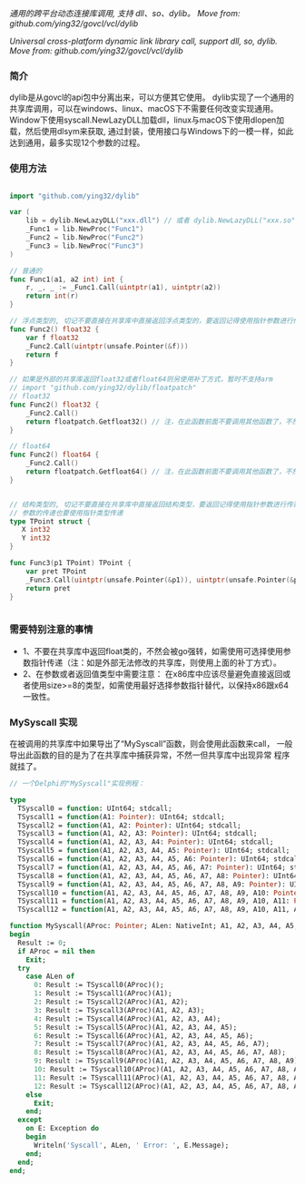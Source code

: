 *通用的跨平台动态连接库调用, 支持 dll、so、dylib。 Move from: github.com/ying32/govcl/vcl/dylib*  

*Universal cross-platform dynamic link library call, support dll, so, dylib. Move from: github.com/ying32/govcl/vcl/dylib*   

### 简介

dylib是从govcl的api包中分离出来，可以方便其它使用。
dylib实现了一个通用的共享库调用，可以在windows、linux、macOS下不需要任何改变实现通用。
Window下使用syscall.NewLazyDLL加载dll，linux与macOS下使用dlopen加载，然后使用dlsym来获取,
通过封装，使用接口与Windows下的一模一样，如此达到通用，最多实现12个参数的过程。

### 使用方法

```go

import "github.com/ying32/dylib"

var (
    lib = dylib.NewLazyDLL("xxx.dll") // 或者 dylib.NewLazyDLL("xxx.so") 或者 dylib.NewLazyDLL("xxx.dylib")
    _Func1 = lib.NewProc("Func1") 
    _Func2 = lib.NewProc("Func2") 
    _Func3 = lib.NewProc("Func3") 
)

// 普通的
func Func1(a1, a2 int) int {
    r, _, _ := _Func1.Call(uintptr(a1), uintptr(a2))
    return int(r)
}

// 浮点类型的, 切记不要直接在共享库中直接返回浮点类型的，要返回记得使用指针参数进行传递
func Func2() float32 {
    var f float32
    _Func2.Call(uintptr(unsafe.Pointer(&f)))
    return f
}

// 如果是外部的共享库返回float32或者float64则另使用补丁方式，暂时不支持arm
// import "github.com/ying32/dylib/floatpatch"
// float32
func Func2() float32 {
    _Func2.Call()  
    return floatpatch.Getfloat32() // 注，在此函数前面不要调用其他函数了，不然就获取不到结果
}

// float64
func Func2() float64 {
    _Func2.Call()  
    return floatpatch.Getfloat64() // 注，在此函数前面不要调用其他函数了，不然就获取不到结果
}


// 结构类型的, 切记不要直接在共享库中直接返回结构类型，要返回记得使用指针参数进行传递
// 参数的传递也要使用指针类型传递
type TPoint struct {
   X int32
   Y int32
}

func Func3(p1 TPoint) TPoint {
    var pret TPoint
    _Func3.Call(uintptr(unsafe.Pointer(&p1)), uintptr(unsafe.Pointer(&pret)))
    return pret
}



```  

### 需要特别注意的事情   

* 1、不要在共享库中返回float类的，不然会被go强转，如需使用可选择使用参数指针传递（注：如是外部无法修改的共享库，则使用上面的补丁方式）。    
* 2、在参数或者返回值类型中需要注意： 在x86库中应该尽量避免直接返回或者使用size>=8的类型，如需使用最好选择参数指针替代，以保持x86跟x64一致性。  



### MySyscall 实现 
在被调用的共享库中如果导出了“MySyscall”函数，则会使用此函数来call， 一般导出此函数的目的是为了在共享库中捕获异常，不然一但共享库中出现异常
程序就挂了。

```pascal
// 一个Delphi的"MySyscall"实现例程：

type
  TSyscall0 = function: UInt64; stdcall;
  TSyscall1 = function(A1: Pointer): UInt64; stdcall;
  TSyscall2 = function(A1, A2: Pointer): UInt64; stdcall;
  TSyscall3 = function(A1, A2, A3: Pointer): UInt64; stdcall;
  TSyscall4 = function(A1, A2, A3, A4: Pointer): UInt64; stdcall;
  TSyscall5 = function(A1, A2, A3, A4, A5: Pointer): UInt64; stdcall;
  TSyscall6 = function(A1, A2, A3, A4, A5, A6: Pointer): UInt64; stdcall;
  TSyscall7 = function(A1, A2, A3, A4, A5, A6, A7: Pointer): UInt64; stdcall;
  TSyscall8 = function(A1, A2, A3, A4, A5, A6, A7, A8: Pointer): UInt64; stdcall;
  TSyscall9 = function(A1, A2, A3, A4, A5, A6, A7, A8, A9: Pointer): UInt64; stdcall;
  TSyscall10 = function(A1, A2, A3, A4, A5, A6, A7, A8, A9, A10: Pointer): UInt64; stdcall;
  TSyscall11 = function(A1, A2, A3, A4, A5, A6, A7, A8, A9, A10, A11: Pointer): UInt64; stdcall;
  TSyscall12 = function(A1, A2, A3, A4, A5, A6, A7, A8, A9, A10, A11, A12: Pointer): UInt64; stdcall;

function MySyscall(AProc: Pointer; ALen: NativeInt; A1, A2, A3, A4, A5, A6, A7, A8, A9, A10, A11, A12: Pointer): UInt64; stdcall;
begin
  Result := 0;
  if AProc = nil then
    Exit;
  try
    case ALen of
      0: Result := TSyscall0(AProc)();
      1: Result := TSyscall1(AProc)(A1);
      2: Result := TSyscall2(AProc)(A1, A2);
      3: Result := TSyscall3(AProc)(A1, A2, A3);
      4: Result := TSyscall4(AProc)(A1, A2, A3, A4);
      5: Result := TSyscall5(AProc)(A1, A2, A3, A4, A5);
      6: Result := TSyscall6(AProc)(A1, A2, A3, A4, A5, A6);
      7: Result := TSyscall7(AProc)(A1, A2, A3, A4, A5, A6, A7);
      8: Result := TSyscall8(AProc)(A1, A2, A3, A4, A5, A6, A7, A8);
      9: Result := TSyscall9(AProc)(A1, A2, A3, A4, A5, A6, A7, A8, A9);
      10: Result := TSyscall10(AProc)(A1, A2, A3, A4, A5, A6, A7, A8, A9, A10);
      11: Result := TSyscall11(AProc)(A1, A2, A3, A4, A5, A6, A7, A8, A9, A10, A11);
      12: Result := TSyscall12(AProc)(A1, A2, A3, A4, A5, A6, A7, A8, A9, A10, A11, A12);
    else
      Exit;
    end;
  except
    on E: Exception do
    begin
      Writeln('Syscall', ALen, ' Error: ', E.Message);
    end;
  end;
end;

```

